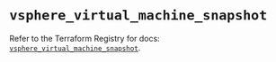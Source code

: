# `vsphere_virtual_machine_snapshot`

Refer to the Terraform Registry for docs: [`vsphere_virtual_machine_snapshot`](https://registry.terraform.io/providers/vmware/vsphere/2.15.0/docs/resources/virtual_machine_snapshot).

